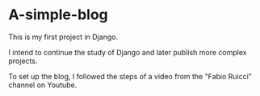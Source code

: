 # A-simple-blog
This is my first project in Django.

I intend to continue the study of Django and later publish more complex projects.

To set up the blog, I followed the steps of a video from the "Fabio Ruicci" channel on Youtube.
